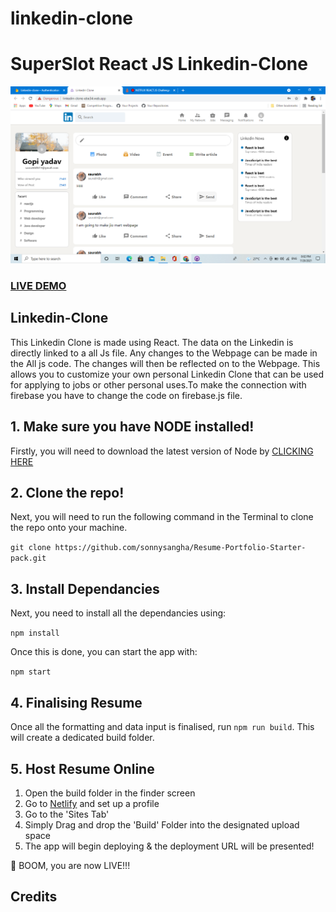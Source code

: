 # linkedin-clone
 # SuperSlot React JS Linkedin-Clone

![SuperSlot React JS Linkedin-Clone](Linkedin-clone.png?raw=true "SuperSlot React JS Linkedin-Clone")

### <a href="https://linkedin-clone-ebe34.web.app/">LIVE DEMO</a>

## Linkedin-Clone

This Linkedin Clone is made using React. The data on the Linkedin is directly linked to a all Js file. Any changes to the Webpage can be made in the All js code. The changes will then be reflected on to the Webpage. This allows you to customize your own personal Linkedin Clone that can be used for applying to jobs or other personal uses.To make the connection with firebase you have to change the code on firebase.js file.

## 1. Make sure you have NODE installed!

Firstly, you will need to download the latest version of Node by <a href="https://nodejs.org/en/download/">CLICKING HERE</a>

## 2. Clone the repo!

Next, you will need to run the following command in the Terminal to clone the repo onto your machine.

```git clone https://github.com/sonnysangha/Resume-Portfolio-Starter-pack.git```

## 3. Install Dependancies

Next, you need to install all the dependancies using:

```npm install```

Once this is done, you can start the app with:

```npm start```


## 4. Finalising Resume

Once all the formatting and data input is finalised, run `npm run build`. This will create a dedicated build folder.

## 5. Host Resume Online

1) Open the build folder in the finder screen
2) Go to <a href="https://www.netlify.com/">Netlify</a> and set up a profile
3) Go to the 'Sites Tab'
4) Simply Drag and drop the 'Build' Folder into the designated upload space
5) The app will begin deploying & the deployment URL will be presented!

🚀 BOOM, you are now LIVE!!!

## Credits

